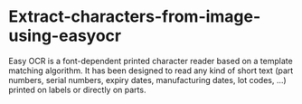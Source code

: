 # Extract-characters-from-image-using-easyocr
Easy OCR is a font-dependent printed character reader based on a template matching algorithm. It has been designed to read any kind of short text (part numbers, serial numbers, expiry dates, manufacturing dates, lot codes, …) printed on labels or directly on parts.

 
